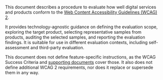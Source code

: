 This document describes a procedure to evaluate how well digital services and products conform to the [Web Content Accessibility Guidelines (WCAG) 2](https://www.w3.org/WAI/standards-guidelines/wcag/). 

It provides technology-agnostic guidance on defining the evaluation scope, exploring the target product, selecting representative samples from products, auditing the selected samples, and reporting the evaluation findings. It is suitable for use in different evaluation contexts, including self-assessment and third-party evaluation. 

This document does not define feature-specific instructions, as the WCAG Success Criteria and [supporting documents](https://www.w3.org/WAI/standards-guidelines/wcag/docs/) cover those. It also does not define additional WCAG 2 requirements, nor does it replace or supersede them in any way. 